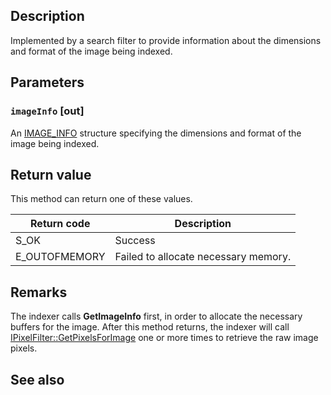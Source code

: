 ## Description

Implemented by a search filter to provide information about the dimensions and format of the image being indexed.

## Parameters

### `imageInfo` [out]

An [IMAGE_INFO](https://learn.microsoft.com/windows/win32/api/filter/ns-filter-image_info) structure specifying the dimensions and format of the image being indexed.

## Return value

This method can return one of these values.

| Return code | Description |
|-------------|-------------|
| S_OK | Success |
| E_OUTOFMEMORY | Failed to allocate necessary memory. |

## Remarks

The indexer calls **GetImageInfo** first, in order to allocate the necessary buffers for the image. After this method returns, the indexer will call [IPixelFilter::GetPixelsForImage](https://learn.microsoft.com/windows/win32/api/filter/nf-filter-ipixelfilter-getpixelsforimage) one or more times to retrieve the raw image pixels.

## See also